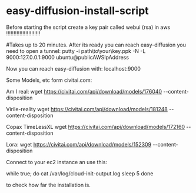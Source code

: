 # easy-diffusion-install-script

Before starting the script create a key pair called webui (rsa) in aws !!!!!!!!!!!!!!!!!!!!!!!

#Takes up to 20 minutes. After its ready you can reach easy-diffusion you need to open a tunnel:
putty -i path\to\your\key.ppk -N -L 9000:127.0.0.1:9000 ubuntu@publicAWSIpAddress

Now you can reach easy-diffusion with: localhost:9000

Some Models, etc form civitai.com: 

Am I real:
wget https://civitai.com/api/download/models/176040 --content-disposition

Virile-reality
wget https://civitai.com/api/download/models/181248 --content-disposition

Copax TimeLessXL
wget https://civitai.com/api/download/models/172160 --content-disposition

Lora:
wget https://civitai.com/api/download/models/152309 --content-disposition


Connect to your ec2 instance an use this: 

while true;
do
cat /var/log/cloud-init-output.log
sleep 5
done

to check how far the installation is.
